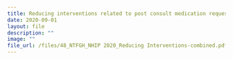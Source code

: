 ```yaml
---
title: Reducing interventions related to post consult medication requests at pharmacy
date: 2020-09-01
layout: file
description: ""
image: ""
file_url: /files/48_NTFGH_NHIP 2020_Reducing Interventions-combined.pdf
---
```

